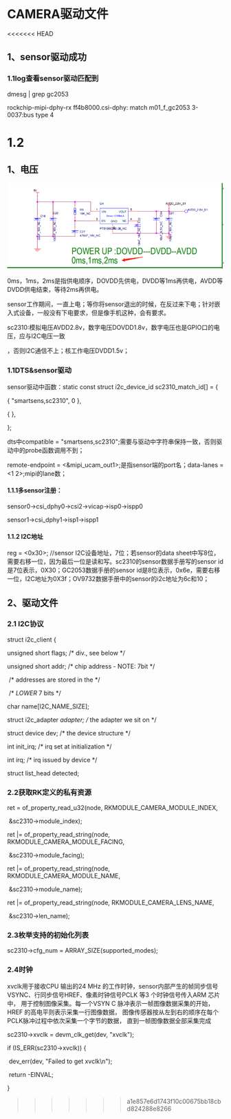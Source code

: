 # CAMERA驱动文件

<<<<<<< HEAD
## 1、sensor驱动成功

### 1.1log查看sensor驱动匹配到

dmesg | grep gc2053

rockchip-mipi-dphy-rx ff4b8000.csi-dphy: match m01_f_gc2053 3-0037:bus type 4

1.2
=======
## 1、电压

![img](IMG/%E4%BC%81%E4%B8%9A%E5%BE%AE%E4%BF%A1%E6%88%AA%E5%9B%BE_16217694488073.png)

0ms，1ms，2ms是指供电顺序，DOVDD先供电，DVDD等1ms再供电，AVDD等DVDD供电结束，等待2ms再供电。

sensor工作期间，一直上电；等你将sensor退出的时候，在反过来下电；针对嵌入式设备，一般没有下电要求，但是像手机这种，会有要求。

sc2310:模拟电压AVDD2.8v，数字电压DOVDD1.8v，数字电压也是GPIO口的电压，应与I2C电压一致

，否则I2C通信不上；核工作电压DVDD1.5v；

### 1.1DTS&sensor驱动

sensor驱动中函数：static const struct i2c_device_id sc2310_match_id[] = {

  { "smartsens,sc2310", 0 },

  { },

};

dts中compatible = "smartsens,sc2310";需要与驱动中字符串保持一致，否则驱动中的probe函数调用不到；

remote-endpoint = <&mipi_ucam_out1>;是指sensor端的port名；data-lanes = <1 2>;mipi的lane数；

#### 1.1.1多sensor注册：

sensor0->csi_dphy0->csi2->vicap->isp0->ispp0

sensor1->csi_dphy1->isp1->ispp1

#### 1.1.2 I2C地址

reg = <0x30>; //sensor I2C设备地址，7位；若sensor的data sheet中写8位，需要右移一位，因为最后一位是读和写。sc2310的sensor数据手册写的sensor id是7位表示，0X30；GC2053数据手册的sensor id是8位表示，0x6e，需要右移一位，I2C地址为0X3f；OV9732数据手册中的sensor的i2c地址为6c和10；

## 2、驱动文件

### 2.1 I2C协议

struct i2c_client {

  unsigned short flags;    /* div., see below   */

  unsigned short addr;    /* chip address - NOTE: 7bit  */

​          /* addresses are stored in the */

​          /* _LOWER_ 7 bits    */

  char name[I2C_NAME_SIZE];

  struct i2c_adapter *adapter;  /* the adapter we sit on  */

  struct device dev;   /* the device structure   */

  int init_irq;      /* irq set at initialization  */

  int irq;      /* irq issued by device   */

  struct list_head detected;

### 2.2获取RK定义的私有资源

  ret = of_property_read_u32(node, RKMODULE_CAMERA_MODULE_INDEX,

​          &sc2310->module_index);

  ret |= of_property_read_string(node, RKMODULE_CAMERA_MODULE_FACING,

​            &sc2310->module_facing);

  ret |= of_property_read_string(node, RKMODULE_CAMERA_MODULE_NAME,

​            &sc2310->module_name);

  ret |= of_property_read_string(node, RKMODULE_CAMERA_LENS_NAME,

​            &sc2310->len_name);

### 2.3枚举支持的初始化列表

sc2310->cfg_num = ARRAY_SIZE(supported_modes);

### 2.4时钟

xvclk用于接收CPU 输出的24 MHz 的工作时钟，sensor内部产生的帧同步信号VSYNC、行同步信号HREF、像素时钟信号PCLK 等3 个时钟信号传入ARM 芯片中， 用于控制图像采集。每一个VSYN C 脉冲表示一帧图像数据采集的开始， HREF 的高电平则表示采集一行图像数据， 图像传感器按从左到右的顺序在每个PCLK脉冲过程中依次采集一个字节的数据， 直到一帧图像数据全部采集完成

sc2310->xvclk = devm_clk_get(dev, "xvclk");

  if (IS_ERR(sc2310->xvclk)) {

​    dev_err(dev, "Failed to get xvclk\n");

​    return -EINVAL;

  }









>>>>>>> a1e857e6d1743f10c00675bb18cbd824288e8266
